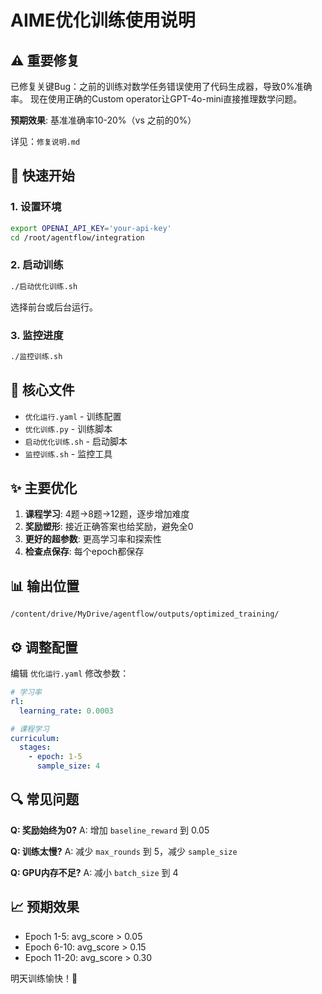 # AIME优化训练使用说明

## ⚠️ 重要修复

已修复关键Bug：之前的训练对数学任务错误使用了代码生成器，导致0%准确率。
现在使用正确的Custom operator让GPT-4o-mini直接推理数学问题。

**预期效果**: 基准准确率10-20%（vs 之前的0%）

详见：`修复说明.md`

## 🚀 快速开始

### 1. 设置环境

```bash
export OPENAI_API_KEY='your-api-key'
cd /root/agentflow/integration
```

### 2. 启动训练

```bash
./启动优化训练.sh
```

选择前台或后台运行。

### 3. 监控进度

```bash
./监控训练.sh
```

## 📁 核心文件

- `优化运行.yaml` - 训练配置
- `优化训练.py` - 训练脚本
- `启动优化训练.sh` - 启动脚本
- `监控训练.sh` - 监控工具

## ✨ 主要优化

1. **课程学习**: 4题→8题→12题，逐步增加难度
2. **奖励塑形**: 接近正确答案也给奖励，避免全0
3. **更好的超参数**: 更高学习率和探索性
4. **检查点保存**: 每个epoch都保存

## 📊 输出位置

`/content/drive/MyDrive/agentflow/outputs/optimized_training/`

## ⚙️ 调整配置

编辑 `优化运行.yaml` 修改参数：

```yaml
# 学习率
rl:
  learning_rate: 0.0003

# 课程学习
curriculum:
  stages:
    - epoch: 1-5
      sample_size: 4
```

## 🔍 常见问题

**Q: 奖励始终为0?**
A: 增加 `baseline_reward` 到 0.05

**Q: 训练太慢?**
A: 减少 `max_rounds` 到 5，减少 `sample_size`

**Q: GPU内存不足?**
A: 减小 `batch_size` 到 4

## 📈 预期效果

- Epoch 1-5: avg_score > 0.05
- Epoch 6-10: avg_score > 0.15
- Epoch 11-20: avg_score > 0.30

明天训练愉快！🎉
